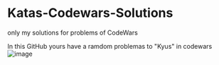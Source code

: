 # Katas-Codewars-Solutions
only my solutions for problems of CodeWars 

In this GitHub yours have a ramdom problemas to "Kyus" in codewars 
![image](https://user-images.githubusercontent.com/100618303/168526718-57a1df7d-fc15-4a9a-8a95-f08925c065f0.png)

